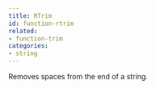 ```yaml
---
title: RTrim
id: function-rtrim
related:
- function-trim
categories:
- string
---
```


Removes spaces from the end of a string.
